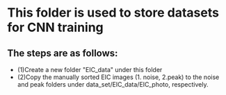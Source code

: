 # This folder is used to store datasets for CNN training
## The steps are as follows:
* (1)Create a new folder "EIC_data" under this folder
* (2)Copy the manually sorted EIC images (1. noise, 2.peak) to the noise and peak folders under data_set/EIC_data/EIC_photo, respectively.
